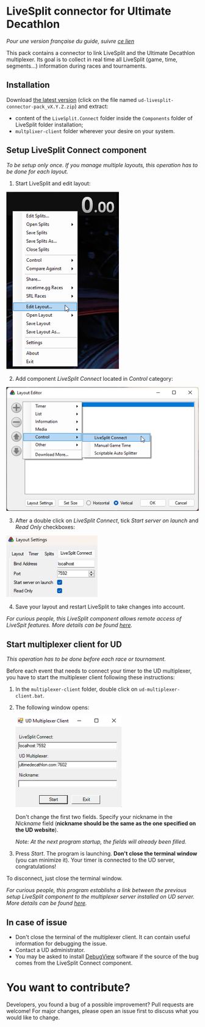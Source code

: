 # LiveSplit connector for Ultimate Decathlon

_Pour une version française du guide, suivre [ce lien](README.md)_

This pack contains a connector to link LiveSplit and the Ultimate Decathlon multiplexer.
Its goal is to collect in real time all LiveSplit (game, time, segments...) information during races and tournaments.

## Installation

Download [the latest version](https://github.com/fuhrmannb/ud-livesplit-connector-pack/releases) (click on the file named `ud-livesplit-connector-pack_vX.Y.Z.zip`) and extract:

* content of the `LiveSplit.Connect` folder inside the `Components` folder of LiveSplit folder installation;
* `multplixer-client` folder wherever your desire on your system.

## Setup LiveSplit Connect component

_To be setup only once. If you manage multiple layouts, this operation has to be done for each layout._

1. Start LiveSplit and edit layout:

![LiveSplit - Edit Layout](https://github.com/fuhrmannb/LiveSplit.Connect/raw/main/docs/livesplit_edit-layout.png)

2. Add component _LiveSplit Connect_ located in _Control_ category:

![LiveSplit - Add Connect component](https://github.com/fuhrmannb/LiveSplit.Connect/raw/main/docs/livesplit_add-connect.png)

3. After a double click on _LiveSplit Connect_, tick _Start server on launch_ and _Read Only_ checkboxes:

![LiveSplit - Connect component options](docs/livesplit_connect_cfg.png)

4. Save your layout and restart LiveSplit to take changes into account.

_For curious people, this LiveSplit component allows remote access of LiveSpit features. More details can be found [here](https://github.com/fuhrmannb/LiveSplit.Connect)._

## Start multiplexer client for UD

_This operation has to be done before each race or tournament._

Before each event that needs to connect your timer to the UD multiplexer, you have to start the multiplexer client following these instructions:

1. In the `multiplexer-client` folder, double click on `ud-multiplexer-client.bat`.

2. The following window opens:

     ![UD Multiplexer Client UI](docs/ud_multiplexer_client.png)

   Don't change the first two fields. Specify your nickname in the _Nickname_ field (**nickname should be the same as the one specified on the UD website**).

   _Note: At the next program startup, the fields will already been filled._

3. Press _Start_. The program is launching. **Don't close the terminal window** (you can minimize it). Your timer is connected to the UD server, congratulations!

To disconnect, just close the terminal window.

_For curious people, this program establishs a link between the previous setup LiveSplit component to the multiplexer server installed on UD server. More details can be found [here](https://github.com/fuhrmannb/grpc-multiplexer/)._

## In case of issue

* Don't close the terminal of the multiplexer client. It can contain useful information for debugging the issue.
* Contact a UD administrator.
* You may be asked to install [DebugView](https://docs.microsoft.com/fr-fr/sysinternals/downloads/debugview) software if the source of the bug comes from the LiveSplit Connect component.

# You want to contribute?

Developers, you found a bug of a possible improvement? Pull requests are welcome! For major changes, please open an issue first to discuss what you would like to change.
